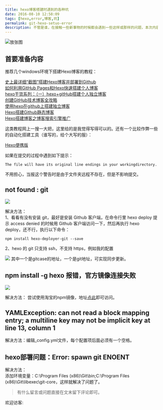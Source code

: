 ```yaml
---
title: hexo博客搭建时遇到的各种坑
date: 2016-08-10 12:58:09
tags: [hexo,error,博客,坑]
permalink: git-hexo-setuo-error
description: 不管是谁，在接触一些新事物的时候都会遇到一些这样或那样的问题，本次内容我就记录下一些我自己在从最初知道hexo到慢慢学习搭建使用过程中遇到的各种各样的坑，为了避免以后同样的问题再次发生自己还是一脸懵B状，故此记录下来，加深记忆。
---
```

<!--more-->

![放张图](http://chuantu.biz/t5/26/1470806632x1035372891.jpg)
## 首要准备内容
 推荐几个windows环境下搭建Hexo博客的教程：

[史上最详细“截图”搭建Hexo博客并部署到Github](http://jingyan.baidu.com/article/d8072ac47aca0fec95cefd2d.html)  
[如何利用GitHub Pages和Hexo快速搭建个人博客](http://sunwhut.com/2015/10/30/buildBlog/?hmsr=toutiao.io&utm_medium=toutiao.io&utm_source=toutiao.io)  
[hexo干货系列：（一）hexo+gitHub搭建个人独立博客](http://www.jianshu.com/p/ba76165ca84d)  
[创建GitHub技术博客全攻略](http://blog.csdn.net/renfufei/article/details/37725057)  
[使用hexo在github上搭建独立博客](http://huangnx.com/2016/03/17/BlogPlatByHexoAndGithub/)  
[Hexo搭建Github静态博客](http://www.cnblogs.com/zhcncn/p/4097881.html)  
[Hexo搭建博客之博客搜索引擎推广](http://huangnx.com/2016/04/01/blogForSearch/)  


这类教程网上一搜一大把，这里给的是我觉得写得可以的。还有一个比较作弊一些的自动化搭建工具（谁写的，给个大写的服）：

[Hexo便携版](https://project.bitmoe.cn/PortableHexo/)

如果在提交的过程中遇到如下提示：
<pre><code>The file will have its original line endings in your workingdirectory.  
</code></pre>
不用担心，当报这个警告时是由于文件夹远程不存在，但是不影响提交。

## not found : git
![](http://ww2.sinaimg.cn/large/a24d4f55jw1f7aokkwzovj208d010t8q.jpg)

解决方法：   
   1、看看有没有安装 git，最好是安装 Github 客户端，在命令行里 hexo deploy 提示 access denied 的时候用 Github 客户端访问一下，然后再执行 hexo deploy，还不行，执行以下命令：
<pre><code>npm install hexo-deployer-git --save</code></pre>

   2、hexo 的 git 只支持 ssh，不支持 https，例如我的配置 

   ![](http://ww1.sinaimg.cn/large/a24d4f55jw1f7aoorut5yj20fz02pmxu.jpg)
	其中一个是gitcase的地址，一个是git地址，可实现同步更新。

## npm install -g hexo 报错，官方镜像连接失败
  ![](http://ww1.sinaimg.cn/large/a24d4f55jw1f7aotcyy4hj20ip0c2q61.jpg)

解决方法：	尝试使用淘宝的npm镜像，地址[点此](http://npm.taobao.org/)即可访问。


## YAMLException: can not read a block mapping entry; a multiline key may not be implicit key at line 13, column 1

  解决方法：编辑_config.yml文件，每个配置项后面必须有一个空格。
## hexo部署问题：Error: spawn git ENOENT
  解决方法：  
添加环境变量：C:\Program Files (x86)\Git\bin;C:\Program Files (x86)\Git\libexec\git-core，这样就解决了问题了。



> 有什么留言或问题直接在文末留下评论即可。

 欢迎访客:

<ul class="ds-recent-visitors" data-num-items="39" data-avatar-size="56"></ul>

<!-- UY BEGIN -->
<div id="uyan_frame"></div>
<script type="text/javascript" src="http://v2.uyan.cc/code/uyan.js?uid=2110143"></script>
<!-- UY END -->